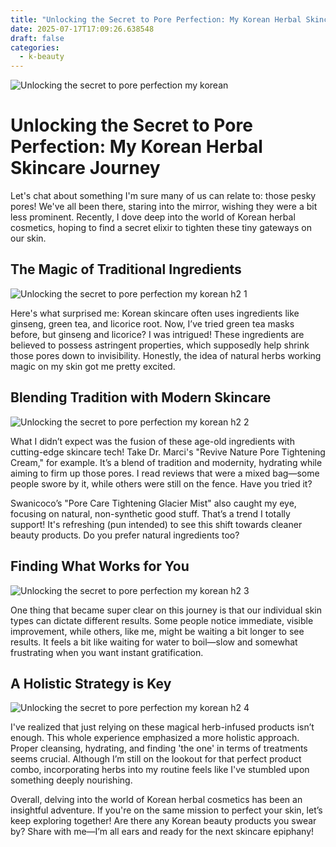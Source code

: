 ```yaml
---
title: "Unlocking the Secret to Pore Perfection: My Korean Herbal Skincare Journey"
date: 2025-07-17T17:09:26.638548
draft: false
categories:
  - k-beauty
---
```

![Unlocking the secret to pore perfection my korean ](/images/unlocking-the-secret-to-pore-perfection-my-korean-.webp)

# Unlocking the Secret to Pore Perfection: My Korean Herbal Skincare Journey

Let's chat about something I'm sure many of us can relate to: those pesky pores! We've all been there, staring into the mirror, wishing they were a bit less prominent. Recently, I dove deep into the world of Korean herbal cosmetics, hoping to find a secret elixir to tighten these tiny gateways on our skin.

## The Magic of Traditional Ingredients

![Unlocking the secret to pore perfection my korean  h2 1](/images/unlocking-the-secret-to-pore-perfection-my-korean--h2-1.webp)


Here's what surprised me: Korean skincare often uses ingredients like ginseng, green tea, and licorice root. Now, I’ve tried green tea masks before, but ginseng and licorice? I was intrigued! These ingredients are believed to possess astringent properties, which supposedly help shrink those pores down to invisibility. Honestly, the idea of natural herbs working magic on my skin got me pretty excited.

## Blending Tradition with Modern Skincare

![Unlocking the secret to pore perfection my korean  h2 2](/images/unlocking-the-secret-to-pore-perfection-my-korean--h2-2.webp)


What I didn’t expect was the fusion of these age-old ingredients with cutting-edge skincare tech! Take Dr. Marci's "Revive Nature Pore Tightening Cream," for example. It’s a blend of tradition and modernity, hydrating while aiming to firm up those pores. I read reviews that were a mixed bag—some people swore by it, while others were still on the fence. Have you tried it?

Swanicoco’s "Pore Care Tightening Glacier Mist" also caught my eye, focusing on natural, non-synthetic good stuff. That’s a trend I totally support! It's refreshing (pun intended) to see this shift towards cleaner beauty products. Do you prefer natural ingredients too?

## Finding What Works for You

![Unlocking the secret to pore perfection my korean  h2 3](/images/unlocking-the-secret-to-pore-perfection-my-korean--h2-3.webp)


One thing that became super clear on this journey is that our individual skin types can dictate different results. Some people notice immediate, visible improvement, while others, like me, might be waiting a bit longer to see results. It feels a bit like waiting for water to boil—slow and somewhat frustrating when you want instant gratification.

## A Holistic Strategy is Key

![Unlocking the secret to pore perfection my korean  h2 4](/images/unlocking-the-secret-to-pore-perfection-my-korean--h2-4.webp)


I've realized that just relying on these magical herb-infused products isn’t enough. This whole experience emphasized a more holistic approach. Proper cleansing, hydrating, and finding 'the one' in terms of treatments seems crucial. Although I’m still on the lookout for that perfect product combo, incorporating herbs into my routine feels like I've stumbled upon something deeply nourishing.

Overall, delving into the world of Korean herbal cosmetics has been an insightful adventure. If you're on the same mission to perfect your skin, let’s keep exploring together! Are there any Korean beauty products you swear by? Share with me—I’m all ears and ready for the next skincare epiphany!
